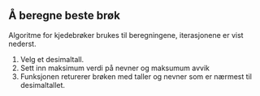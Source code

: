 ## Å beregne beste brøk

Algoritme for kjedebrøker brukes til beregningene, iterasjonene er vist nederst.  

1. Velg et desimaltall.
2. Sett inn maksimum verdi på nevner og maksumum avvik
3. Funksjonen returerer brøken med taller og nevner som er nærmest til desimaltallet.
